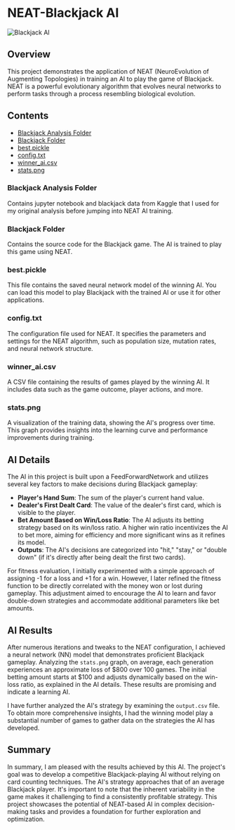 # NEAT-Blackjack AI

![Blackjack AI]([https://your-image-url.com/your-image.png](https://github.com/mason-lee19/Blackjack_NEAT/blob/master/stats.png))

## Overview

This project demonstrates the application of NEAT (NeuroEvolution of Augmenting Topologies) in training an AI to play the game of Blackjack. NEAT is a powerful evolutionary algorithm that evolves neural networks to perform tasks through a process resembling biological evolution.

## Contents

- [Blackjack Analysis Folder](#blackjack-analysis-folder)
- [Blackjack Folder](#blackjack-folder)
- [best.pickle](#bestpickle)
- [config.txt](#configtxt)
- [winner_ai.csv](#winner_aicsv)
- [stats.png](#statspng)


### Blackjack Analysis Folder

Contains jupyter notebook and blackjack data from Kaggle that I used for my original analysis before jumping into NEAT AI training.

### Blackjack Folder

Contains the source code for the Blackjack game. The AI is trained to play this game using NEAT.

### best.pickle

This file contains the saved neural network model of the winning AI. You can load this model to play Blackjack with the trained AI or use it for other applications.

### config.txt

The configuration file used for NEAT. It specifies the parameters and settings for the NEAT algorithm, such as population size, mutation rates, and neural network structure.

### winner_ai.csv

A CSV file containing the results of games played by the winning AI. It includes data such as the game outcome, player actions, and more.

### stats.png

A visualization of the training data, showing the AI's progress over time. This graph provides insights into the learning curve and performance improvements during training.

## AI Details

The AI in this project is built upon a FeedForwardNetwork and utilizes several key factors to make decisions during Blackjack gameplay:

- **Player's Hand Sum**: The sum of the player's current hand value.
- **Dealer's First Dealt Card**: The value of the dealer's first card, which is visible to the player.
- **Bet Amount Based on Win/Loss Ratio**: The AI adjusts its betting strategy based on its win/loss ratio. A higher win ratio incentivizes the AI to bet more, aiming for efficiency and more significant wins as it refines its model.
- **Outputs**: The AI's decisions are categorized into "hit," "stay," or "double down" (if it's directly after being dealt the first two cards).

For fitness evaluation, I initially experimented with a simple approach of assigning -1 for a loss and +1 for a win. However, I later refined the fitness function to be directly correlated with the money won or lost during gameplay. This adjustment aimed to encourage the AI to learn and favor double-down strategies and accommodate additional parameters like bet amounts.

## AI Results

After numerous iterations and tweaks to the NEAT configuration, I achieved a neural network (NN) model that demonstrates proficient Blackjack gameplay. Analyzing the `stats.png` graph, on average, each generation experiences an approximate loss of $800 over 100 games. The initial betting amount starts at $100 and adjusts dynamically based on the win-loss ratio, as explained in the AI details. These results are promising and indicate a learning AI.

I have further analyzed the AI's strategy by examining the `output.csv` file. To obtain more comprehensive insights, I had the winning model play a substantial number of games to gather data on the strategies the AI has developed.

## Summary

In summary, I am pleased with the results achieved by this AI. The project's goal was to develop a competitive Blackjack-playing AI without relying on card counting techniques. The AI's strategy approaches that of an average Blackjack player. It's important to note that the inherent variability in the game makes it challenging to find a consistently profitable strategy. This project showcases the potential of NEAT-based AI in complex decision-making tasks and provides a foundation for further exploration and optimization.



